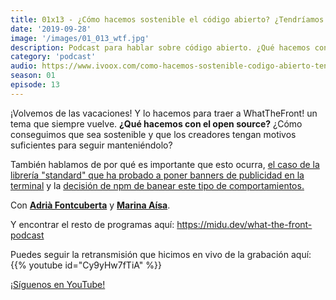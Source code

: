 ```yaml
---
title: 01x13 - ¿Cómo hacemos sostenible el código abierto? ¿Tendríamos que pagar por él?
date: '2019-09-28'
image: '/images/01_013_wtf.jpg'
description: Podcast para hablar sobre código abierto. ¿Qué hacemos con el open source? ¿Cómo conseguimos que sea sostenible y que los creadores tengan motivos suficientes para seguir manteniéndolo?
category: 'podcast'
audio: https://www.ivoox.com/como-hacemos-sostenible-codigo-abierto-tendriamos-que_mf_42262915_feed_1.mp3
season: 01
episode: 13
---
```


¡Volvemos de las vacaciones! Y lo hacemos para traer a WhatTheFront! un tema que siempre vuelve. **¿Qué hacemos con el open source?** ¿Cómo conseguimos que sea sostenible y que los creadores tengan motivos suficientes para seguir manteniéndolo?

También hablamos de por qué es importante que esto ocurra, [el caso de la librería "standard" que ha probado a poner banners de publicidad en la terminal](https://feross.org/funding-experiment-recap/) y la [decisión de npm de banear este tipo de comportamientos.](https://developers.slashdot.org/story/19/08/30/1529201/npm-bans-terminal-ads)

Con [**Adrià Fontcuberta**](https://twitter.com/afontcu_) y [**Marina Aísa**](https://twitter.com/MarinaAisa).

Y encontrar el resto de programas aquí:
https://midu.dev/what-the-front-podcast

Puedes seguir la retransmisión que hicimos en vivo de la grabación aquí:
{{% youtube id="Cy9yHw7fTiA" %}}

[¡Síguenos en YouTube!](https://www.youtube.com/c/midudev?sub_confirmation=1)